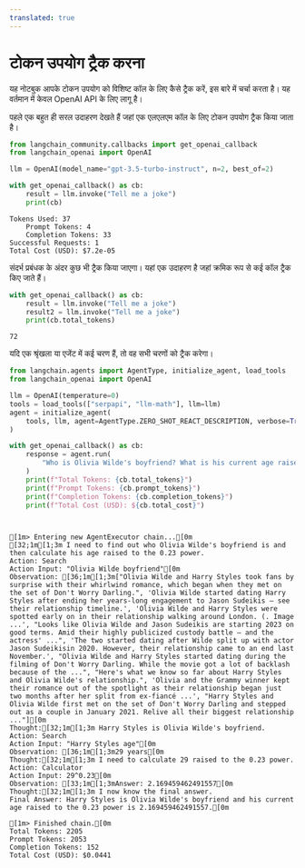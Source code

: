 ```yaml
---
translated: true
---
```


# टोकन उपयोग ट्रैक करना

यह नोटबुक आपके टोकन उपयोग को विशिष्ट कॉल के लिए कैसे ट्रैक करें, इस बारे में चर्चा करता है। यह वर्तमान में केवल OpenAI API के लिए लागू है।

पहले एक बहुत ही सरल उदाहरण देखते हैं जहां एक एलएलएम कॉल के लिए टोकन उपयोग ट्रैक किया जाता है।

```python
from langchain_community.callbacks import get_openai_callback
from langchain_openai import OpenAI
```

```python
llm = OpenAI(model_name="gpt-3.5-turbo-instruct", n=2, best_of=2)
```

```python
with get_openai_callback() as cb:
    result = llm.invoke("Tell me a joke")
    print(cb)
```

```output
Tokens Used: 37
	Prompt Tokens: 4
	Completion Tokens: 33
Successful Requests: 1
Total Cost (USD): $7.2e-05
```

संदर्भ प्रबंधक के अंदर कुछ भी ट्रैक किया जाएगा। यहां एक उदाहरण है जहां क्रमिक रूप से कई कॉल ट्रैक किए जाते हैं।

```python
with get_openai_callback() as cb:
    result = llm.invoke("Tell me a joke")
    result2 = llm.invoke("Tell me a joke")
    print(cb.total_tokens)
```

```output
72
```

यदि एक श्रृंखला या एजेंट में कई चरण हैं, तो वह सभी चरणों को ट्रैक करेगा।

```python
from langchain.agents import AgentType, initialize_agent, load_tools
from langchain_openai import OpenAI

llm = OpenAI(temperature=0)
tools = load_tools(["serpapi", "llm-math"], llm=llm)
agent = initialize_agent(
    tools, llm, agent=AgentType.ZERO_SHOT_REACT_DESCRIPTION, verbose=True
)
```

```python
with get_openai_callback() as cb:
    response = agent.run(
        "Who is Olivia Wilde's boyfriend? What is his current age raised to the 0.23 power?"
    )
    print(f"Total Tokens: {cb.total_tokens}")
    print(f"Prompt Tokens: {cb.prompt_tokens}")
    print(f"Completion Tokens: {cb.completion_tokens}")
    print(f"Total Cost (USD): ${cb.total_cost}")
```

```output


[1m> Entering new AgentExecutor chain...[0m
[32;1m[1;3m I need to find out who Olivia Wilde's boyfriend is and then calculate his age raised to the 0.23 power.
Action: Search
Action Input: "Olivia Wilde boyfriend"[0m
Observation: [36;1m[1;3m["Olivia Wilde and Harry Styles took fans by surprise with their whirlwind romance, which began when they met on the set of Don't Worry Darling.", 'Olivia Wilde started dating Harry Styles after ending her years-long engagement to Jason Sudeikis — see their relationship timeline.', 'Olivia Wilde and Harry Styles were spotted early on in their relationship walking around London. (. Image ...', "Looks like Olivia Wilde and Jason Sudeikis are starting 2023 on good terms. Amid their highly publicized custody battle – and the actress' ...", 'The two started dating after Wilde split up with actor Jason Sudeikisin 2020. However, their relationship came to an end last November.', "Olivia Wilde and Harry Styles started dating during the filming of Don't Worry Darling. While the movie got a lot of backlash because of the ...", "Here's what we know so far about Harry Styles and Olivia Wilde's relationship.", 'Olivia and the Grammy winner kept their romance out of the spotlight as their relationship began just two months after her split from ex-fiancé ...', "Harry Styles and Olivia Wilde first met on the set of Don't Worry Darling and stepped out as a couple in January 2021. Relive all their biggest relationship ..."][0m
Thought:[32;1m[1;3m Harry Styles is Olivia Wilde's boyfriend.
Action: Search
Action Input: "Harry Styles age"[0m
Observation: [36;1m[1;3m29 years[0m
Thought:[32;1m[1;3m I need to calculate 29 raised to the 0.23 power.
Action: Calculator
Action Input: 29^0.23[0m
Observation: [33;1m[1;3mAnswer: 2.169459462491557[0m
Thought:[32;1m[1;3m I now know the final answer.
Final Answer: Harry Styles is Olivia Wilde's boyfriend and his current age raised to the 0.23 power is 2.169459462491557.[0m

[1m> Finished chain.[0m
Total Tokens: 2205
Prompt Tokens: 2053
Completion Tokens: 152
Total Cost (USD): $0.0441
```
